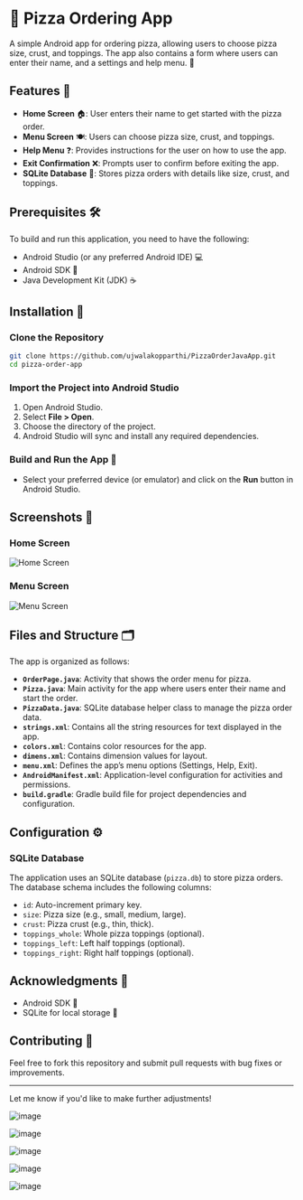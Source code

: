 
# 🍕 Pizza Ordering App

A simple Android app for ordering pizza, allowing users to choose pizza size, crust, and toppings. The app also contains a form where users can enter their name, and a settings and help menu. 🍕

## Features 🌟

- **Home Screen** 🏠: User enters their name to get started with the pizza order.
- **Menu Screen** 🍽️: Users can choose pizza size, crust, and toppings.
- **Help Menu** ❓: Provides instructions for the user on how to use the app.
- **Exit Confirmation** ❌: Prompts user to confirm before exiting the app.
- **SQLite Database** 💾: Stores pizza orders with details like size, crust, and toppings.

## Prerequisites 🛠️

To build and run this application, you need to have the following:

- Android Studio (or any preferred Android IDE) 💻
- Android SDK 📱
- Java Development Kit (JDK) ☕

## Installation 🔧

### Clone the Repository

```bash
git clone https://github.com/ujwalakopparthi/PizzaOrderJavaApp.git
cd pizza-order-app
```

### Import the Project into Android Studio

1. Open Android Studio.
2. Select **File > Open**.
3. Choose the directory of the project.
4. Android Studio will sync and install any required dependencies.

### Build and Run the App 🚀
- Select your preferred device (or emulator) and click on the **Run** button in Android Studio.

## Screenshots 📸

### Home Screen

![Home Screen](screenshots/home_screen.png)

### Menu Screen

![Menu Screen](screenshots/menu_screen.png)

## Files and Structure 🗂️

The app is organized as follows:

- **`OrderPage.java`**: Activity that shows the order menu for pizza.
- **`Pizza.java`**: Main activity for the app where users enter their name and start the order.
- **`PizzaData.java`**: SQLite database helper class to manage the pizza order data.
- **`strings.xml`**: Contains all the string resources for text displayed in the app.
- **`colors.xml`**: Contains color resources for the app.
- **`dimens.xml`**: Contains dimension values for layout.
- **`menu.xml`**: Defines the app’s menu options (Settings, Help, Exit).
- **`AndroidManifest.xml`**: Application-level configuration for activities and permissions.
- **`build.gradle`**: Gradle build file for project dependencies and configuration.

## Configuration ⚙️

### SQLite Database

The application uses an SQLite database (`pizza.db`) to store pizza orders. The database schema includes the following columns:

- `id`: Auto-increment primary key.
- `size`: Pizza size (e.g., small, medium, large).
- `crust`: Pizza crust (e.g., thin, thick).
- `toppings_whole`: Whole pizza toppings (optional).
- `toppings_left`: Left half toppings (optional).
- `toppings_right`: Right half toppings (optional).


## Acknowledgments 🙏

- Android SDK 📱
- SQLite for local storage 💾

## Contributing 🤝

Feel free to fork this repository and submit pull requests with bug fixes or improvements.

---

Let me know if you'd like to make further adjustments!


 ![image](https://github.com/user-attachments/assets/0c781e00-a184-485a-b09f-98b920b82ab2)

 ![image](https://github.com/user-attachments/assets/5ffcde1f-c7be-40ad-8223-1087c90a2cd7)

 ![image](https://github.com/user-attachments/assets/a8c40fac-940f-4fe0-8b7d-a98d398e14a4)

 ![image](https://github.com/user-attachments/assets/73704409-8125-4f44-abd5-7f5d99b36454)
 
 ![image](https://github.com/user-attachments/assets/e835cb80-661d-46ac-83b5-d8153c2b2f5e)
